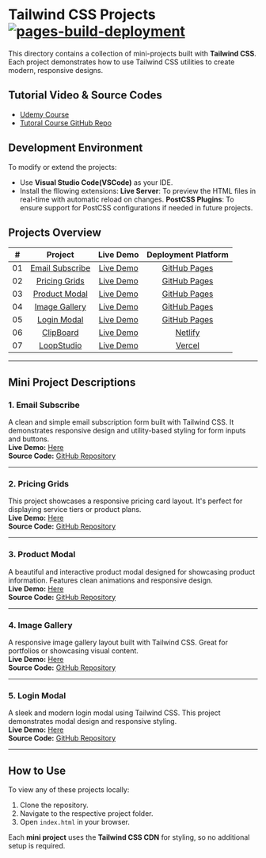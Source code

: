 # Tailwind CSS Projects [![pages-build-deployment](https://github.com/Rurutia1027/frontend-playground/actions/workflows/pages/pages-build-deployment/badge.svg)](https://github.com/Rurutia1027/frontend-playground/actions/workflows/pages/pages-build-deployment)


This directory contains a collection of mini-projects built with **Tailwind CSS**. Each project demonstrates how to use Tailwind CSS utilities to create modern, responsive designs.

## Tutorial Video & Source Codes

- [Udemy Course](https://www.udemy.com/course/tailwind-from-scratch/)
- [Tutoral Course GitHub Repo](https://github.com/bradtraversy/tailwind-course-projects)

## Development Environment

To modify or extend the projects:

- Use **Visual Studio Code(VSCode)** as your IDE.
- Install the fllowing extensions:
  **Live Server**: To preview the HTML files in real-time with automatic reload on changes.
  **PostCSS Plugins**: To ensure support for PostCSS configurations if needed in future projects.

## Projects Overview

|  #  |                                                               Project                                                               |                                                           Live Demo                                                           |            Deployment Platform             |
| :-: | :---------------------------------------------------------------------------------------------------------------------------------: | :---------------------------------------------------------------------------------------------------------------------------: | :----------------------------------------: |
| 01  | [Email Subscribe](https://github.com/Rurutia1027/frontend-playground/tree/main/tailwind-css-projects/mini-projects/email-subscribe) | [Live Demo](https://rurutia1027.github.io/frontend-playground/tailwind-css-projects/mini-projects/email-subscribe/index.html) | [GitHub Pages ](https://pages.github.com/) |
| 02  |   [Pricing Grids](https://github.com/Rurutia1027/frontend-playground/tree/main/tailwind-css-projects/mini-projects/pricing-cards)   |  [Live Demo](https://rurutia1027.github.io/frontend-playground/tailwind-css-projects/mini-projects/pricing-cards/index.html)  | [GitHub Pages ](https://pages.github.com/) |
| 03  |   [Product Modal](https://github.com/Rurutia1027/frontend-playground/tree/main/tailwind-css-projects/mini-projects/product-modal)   |  [Live Demo](https://rurutia1027.github.io/frontend-playground/tailwind-css-projects/mini-projects/product-modal/index.html)  | [GitHub Pages ](https://pages.github.com/) |
| 04  |   [Image Gallery](https://github.com/Rurutia1027/frontend-playground/tree/main/tailwind-css-projects/mini-projects/image-gallery)   |  [Live Demo](https://rurutia1027.github.io/frontend-playground/tailwind-css-projects/mini-projects/image-gallery/index.html)  | [GitHub Pages ](https://pages.github.com/) |
| 05  |     [Login Modal](https://github.com/Rurutia1027/frontend-playground/tree/main/tailwind-css-projects/mini-projects/login-modal)     |   [Live Demo](https://rurutia1027.github.io/frontend-playground/tailwind-css-projects/mini-projects/login-modal/index.html)   | [GitHub Pages ](https://pages.github.com/) |
| 06  |     [ClipBoard](https://github.com/Rurutia1027/frontend-playground/tree/main/tailwind-css-projects/website-projects/clipboard)      |                                 [Live Demo](https://tailwind-website-clipboard.netlify.app/)                                  |    [Netlify](https://app.netlify.com/)     |
| 07  |     [LoopStudio](https://github.com/Rurutia1027/frontend-playground/tree/main/tailwind-css-projects/website-projects/clipboard)     |                                   [Live Demo](https://frontend-playground-five.vercel.app/)                                   |       [Vercel](https://vercel.com/)        |

---

## Mini Project Descriptions

### 1. Email Subscribe

A clean and simple email subscription form built with Tailwind CSS. It demonstrates responsive design and utility-based styling for form inputs and buttons.  
**Live Demo:** [Here](https://rurutia1027.github.io/frontend-playground/tailwind-css-projects/mini-projects/email-subscribe/index.html)  
**Source Code:** [GitHub Repository](https://github.com/Rurutia1027/frontend-playground/tree/main/tailwind-css-projects/mini-projects/email-subscribe)

---

### 2. Pricing Grids

This project showcases a responsive pricing card layout. It's perfect for displaying service tiers or product plans.  
**Live Demo:** [Here](https://rurutia1027.github.io/frontend-playground/tailwind-css-projects/mini-projects/pricing-cards/index.html)  
**Source Code:** [GitHub Repository](https://github.com/Rurutia1027/frontend-playground/tree/main/tailwind-css-projects/mini-projects/pricing-cards)

---

### 3. Product Modal

A beautiful and interactive product modal designed for showcasing product information. Features clean animations and responsive design.  
**Live Demo:** [Here](https://rurutia1027.github.io/frontend-playground/tailwind-css-projects/mini-projects/product-modal/index.html)  
**Source Code:** [GitHub Repository](https://github.com/Rurutia1027/frontend-playground/tree/main/tailwind-css-projects/mini-projects/product-modal)

---

### 4. Image Gallery

A responsive image gallery layout built with Tailwind CSS. Great for portfolios or showcasing visual content.  
**Live Demo:** [Here](https://rurutia1027.github.io/frontend-playground/tailwind-css-projects/mini-projects/image-gallery/index.html)  
**Source Code:** [GitHub Repository](https://github.com/Rurutia1027/frontend-playground/tree/main/tailwind-css-projects/mini-projects/image-gallery)

---

### 5. Login Modal

A sleek and modern login modal using Tailwind CSS. This project demonstrates modal design and responsive styling.  
**Live Demo:** [Here](https://rurutia1027.github.io/frontend-playground/tailwind-css-projects/mini-projects/login-modal/index.html)  
**Source Code:** [GitHub Repository](https://github.com/Rurutia1027/frontend-playground/tree/main/tailwind-css-projects/mini-projects/login-modal)

---

## How to Use

To view any of these projects locally:

1. Clone the repository.
2. Navigate to the respective project folder.
3. Open `index.html` in your browser.

Each **mini project** uses the **Tailwind CSS CDN** for styling, so no additional setup is required.

